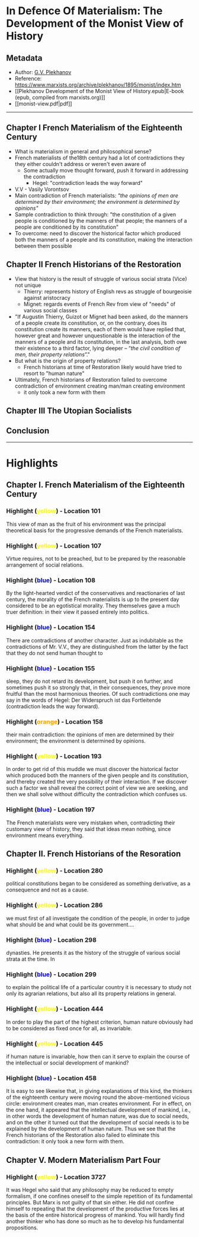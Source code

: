 # In Defence Of Materialism: The Development of the Monist View of History

## Metadata
* Author: [G.V. Plekhanov](https://www.marxists.org/archive/plekhanov/index.htm)
* Reference: <https://www.marxists.org/archive/plekhanov/1895/monist/index.htm>
* [[Plekhanov Development of the Monist View of History.epub|E-book (epub, compiled from marxists.org)]]
* [[monist-view.pdf|pdf]]
--------

## Chapter I French Materialism of the Eighteenth Century

 - What is materialism in general and philosophical sense?
 - French materialists of the18th century had a lot of contradictions they they either couldn't address or weren't even aware of
	 - Some actually move thought forward, push it forward in addressing the contradiction
		 - Hegel: "contradiction leads the way forward"
 - V.V - Vasily Vorontsov
 - Main contradiction of French materialists: *"the opinions of men are determined by their environment; the environment is determined by opinions"*
 - Sample contradiction to think through: "the constitution of a given people is conditioned by the manners of that people; the manners of a people are conditioned by its constitution"
 - To overcome: need to discover the historical factor which produced both the manners of a people and its constitution, making the interaction between them possible


## Chapter II French Historians of the Restoration

  - View that history is the result of struggle of various social strata (Vice) not unique
	  - Thierry: represents history of English revs as struggle of bourgeoisie against aristocracy
	  - Mignet: regards events of French Rev from view of "needs" of various social classes
  - "If Augustin Thierry, Guizot or Mignet had been asked, do the manners of a people create its constitution, or, on the contrary, does its constitution create its manners, each of them would have replied that, however great and however unquestionable is the interaction of the manners of a people and its constitution, in the last analysis, both owe their existence to a third factor, lying deeper – “*the civil condition of men, their property relations*”."
  - But what is the origin of property relations?
	  - French historians at time of Restoration likely would have tried to resort to "human nature"
  - Ultimately, French historians of Restoration failed to overcome contradiction of environment creating man/man creating environment
	  - it only took a new form with them

## Chapter III The Utopian Socialists







## Conclusion




___

# Highlights

## Chapter I. French Materialism of the Eighteenth Century

### Highlight (<span style="color:yellow">yellow</span>) - Location 101

This view of man as the fruit of his environment was the principal theoretical basis for the progressive demands of the French materialists.

### Highlight (<span style="color:yellow">yellow</span>) - Location 107

Virtue requires, not to be preached, but to be prepared by the reasonable arrangement of social relations.

### Highlight (<span style="color:blue">blue</span>) - Location 108

By the light-hearted verdict of the conservatives and reactionaries of last century, the morality of the French materialists is up to the present day considered to be an egotistical morality. They themselves gave a much truer definition: in their view it passed entirely into politics.

### Highlight (<span style="color:blue">blue</span>) - Location 154

There are contradictions of another character. Just as indubitable as the contradictions of Mr. V.V., they are distinguished from the latter by the fact that they do not send human thought to

### Highlight (<span style="color:blue">blue</span>) - Location 155

sleep, they do not retard its development, but push it on further, and sometimes push it so strongly that, in their consequences, they prove more fruitful than the most harmonious theories. Of such contradictions one may say in the words of Hegel: Der Widerspruch ist das Fortleitende (contradiction leads the way forward).

### Highlight (<span style="color:orange">orange</span>) - Location 158

their main contradiction: the opinions of men are determined by their environment; the environment is determined by opinions.

### Highlight (<span style="color:yellow">yellow</span>) - Location 193

In order to get rid of this muddle we must discover the historical factor which produced both the manners of the given people and its constitution, and thereby created the very possibility of their interaction. If we discover such a factor we shall reveal the correct point of view we are seeking, and then we shall solve without difficulty the contradiction which confuses us.

### Highlight (<span style="color:blue">blue</span>) - Location 197

The French materialists were very mistaken when, contradicting their customary view of history, they said that ideas mean nothing, since environment means everything.

## Chapter II. French Historians of the Resoration

### Highlight (<span style="color:yellow">yellow</span>) - Location 280

political constitutions began to be considered as something derivative, as a consequence and not as a cause.

### Highlight (<span style="color:yellow">yellow</span>) - Location 286

we must first of all investigate the condition of the people, in order to judge what should be and what could be its government....

### Highlight (<span style="color:blue">blue</span>) - Location 298

dynasties. He presents it as the history of the struggle of various social strata at the time. In

### Highlight (<span style="color:blue">blue</span>) - Location 299

to explain the political life of a particular country it is necessary to study not only its agrarian relations, but also all its property relations in general.

### Highlight (<span style="color:yellow">yellow</span>) - Location 444

In order to play the part of the highest criterion, human nature obviously had to be considered as fixed once for all, as invariable.

### Highlight (<span style="color:yellow">yellow</span>) - Location 445

if human nature is invariable, how then can it serve to explain the course of the intellectual or social development of mankind?

### Highlight (<span style="color:blue">blue</span>) - Location 458

It is easy to see likewise that, in giving explanations of this kind, the thinkers of the eighteenth century were moving round the above-mentioned vicious circle: environment creates man, man creates environment. For in effect, on the one hand, it appeared that the intellectual development of mankind, i.e., in other words the development of human nature, was due to social needs, and on the other it turned out that the development of social needs is to be explained by the development of human nature. Thus we see that the French historians of the Restoration also failed to eliminate this contradiction: it only took a new form with them.

## Chapter V. Modern Materialism Part Four

### Highlight (<span style="color:yellow">yellow</span>) - Location 3727

It was Hegel who said that any philosophy may be reduced to empty formalism, if one confines oneself to the simple repetition of its fundamental principles. But Marx is not guilty of that sin either. He did not confine himself to repeating that the development of the productive forces lies at the basis of the entire historical progress of mankind. You will hardly find another thinker who has done so much as he to develop his fundamental propositions.